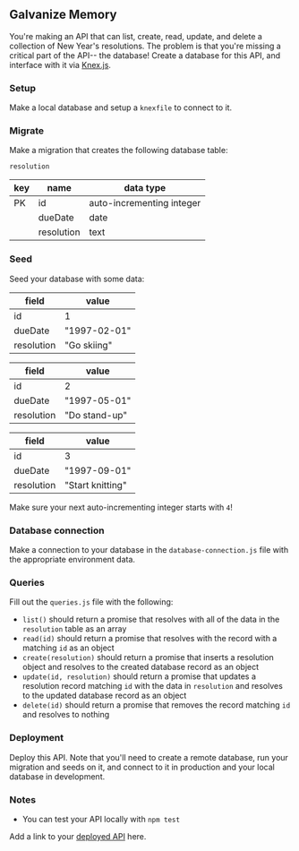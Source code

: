 ## Galvanize Memory

You're making an API that can list, create, read, update, and delete a collection of New Year's resolutions. The problem is that you're missing a critical part of the API-- the database! Create a database for this API, and interface with it via [Knex.js](https://knexjs.org).

### Setup

Make a local database and setup a `knexfile` to connect to it.

### Migrate

Make a migration that creates the following database table:

`resolution`

| key | name       | data type                 |
| --- | ---------- | ------------------------- |
| PK  | id         | auto-incrementing integer |
|     | dueDate    | date                      |
|     | resolution | text                      |

### Seed

Seed your database with some data:

| field      | value        |
| ---------- | ------------ |
| id         | 1            |
| dueDate    | "1997-02-01" |
| resolution | "Go skiing"  |

| field      | value         |
| ---------- | ------------- |
| id         | 2             |
| dueDate    | "1997-05-01"  |
| resolution | "Do stand-up" |

| field      | value            |
| ---------- | ---------------- |
| id         | 3                |
| dueDate    | "1997-09-01"     |
| resolution | "Start knitting" |

Make sure your next auto-incrementing integer starts with `4`!

### Database connection

Make a connection to your database in the `database-connection.js` file with the appropriate environment data.

### Queries

Fill out the `queries.js` file with the following:

-   `list()` should return a promise that resolves with all of the data in the `resolution` table as an array
-   `read(id)` should return a promise that resolves with the record with a matching `id` as an object
-   `create(resolution)` should return a promise that inserts a resolution object and resolves to the created database record as an object
-   `update(id, resolution)` should return a promise that updates a resolution record matching `id` with the data in `resolution` and resolves to the updated database record as an object
-   `delete(id)` should return a promise that removes the record matching `id` and resolves to nothing

### Deployment

Deploy this API. Note that you'll need to create a remote database, run your migration and seeds on it, and connect to it in production and your local database in development.

### Notes

-   You can test your API locally with `npm test`

Add a link to your [deployed API](https://enigmatic-eyrie-49497.herokuapp.com/resolutions) here.
